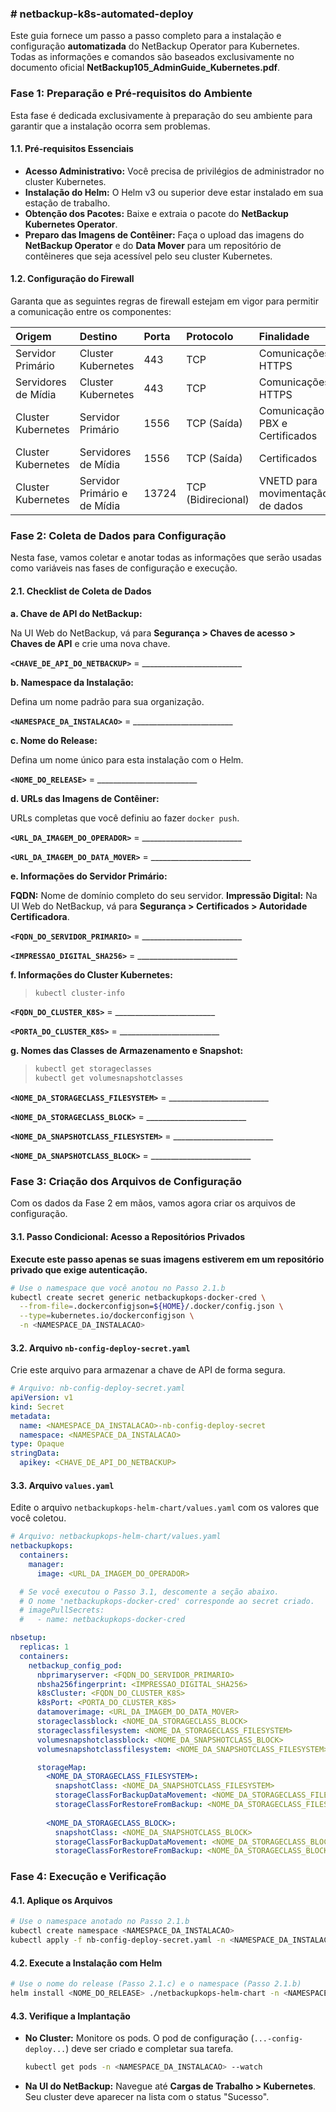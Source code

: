 ### \# netbackup-k8s-automated-deploy

Este guia fornece um passo a passo completo para a instalação e configuração **automatizada** do NetBackup Operator para Kubernetes. Todas as informações e comandos são baseados exclusivamente no documento oficial **NetBackup105\_AdminGuide\_Kubernetes.pdf**.

### **Fase 1: Preparação e Pré-requisitos do Ambiente**

Esta fase é dedicada exclusivamente à preparação do seu ambiente para garantir que a instalação ocorra sem problemas.

#### **1.1. Pré-requisitos Essenciais**

  * **Acesso Administrativo:** Você precisa de privilégios de administrador no cluster Kubernetes.
  * **Instalação do Helm:** O Helm v3 ou superior deve estar instalado em sua estação de trabalho.
  * **Obtenção dos Pacotes:** Baixe e extraia o pacote do **NetBackup Kubernetes Operator**.
  * **Preparo das Imagens de Contêiner:** Faça o upload das imagens do **NetBackup Operator** e do **Data Mover** para um repositório de contêineres que seja acessível pelo seu cluster Kubernetes.

#### **1.2. Configuração do Firewall**

Garanta que as seguintes regras de firewall estejam em vigor para permitir a comunicação entre os componentes:

| Origem                | Destino                       | Porta | Protocolo        | Finalidade                          |
| :-------------------- | :---------------------------- | :---- | :--------------- | :---------------------------------- |
| Servidor Primário     | Cluster Kubernetes            | 443   | TCP              | Comunicações HTTPS                  |
| Servidores de Mídia   | Cluster Kubernetes            | 443   | TCP              | Comunicações HTTPS                  |
| Cluster Kubernetes    | Servidor Primário             | 1556  | TCP (Saída)      | Comunicação PBX e Certificados      |
| Cluster Kubernetes    | Servidores de Mídia           | 1556  | TCP (Saída)      | Certificados                        |
| Cluster Kubernetes    | Servidor Primário e de Mídia  | 13724 | TCP (Bidirecional) | VNETD para movimentação de dados    |

### **Fase 2: Coleta de Dados para Configuração**

Nesta fase, vamos coletar e anotar todas as informações que serão usadas como variáveis nas fases de configuração e execução.

#### **2.1. Checklist de Coleta de Dados**

**a. Chave de API do NetBackup:**

Na UI Web do NetBackup, vá para **Segurança \> Chaves de acesso \> Chaves de API** e crie uma nova chave.

**`<CHAVE_DE_API_DO_NETBACKUP>`** = \_\_\_\_\_\_\_\_\_\_\_\_\_\_\_\_\_\_\_\_\_\_\_\_\_

**b. Namespace da Instalação:**

Defina um nome padrão para sua organização.

**`<NAMESPACE_DA_INSTALACAO>`** = \_\_\_\_\_\_\_\_\_\_\_\_\_\_\_\_\_\_\_\_\_\_\_\_\_

**c. Nome do Release:**

Defina um nome único para esta instalação com o Helm.

**`<NOME_DO_RELEASE>`** = \_\_\_\_\_\_\_\_\_\_\_\_\_\_\_\_\_\_\_\_\_\_\_\_\_

**d. URLs das Imagens de Contêiner:**

URLs completas que você definiu ao fazer `docker push`.

**`<URL_DA_IMAGEM_DO_OPERADOR>`** = \_\_\_\_\_\_\_\_\_\_\_\_\_\_\_\_\_\_\_\_\_\_\_\_\_

**`<URL_DA_IMAGEM_DO_DATA_MOVER>`** = \_\_\_\_\_\_\_\_\_\_\_\_\_\_\_\_\_\_\_\_\_\_\_\_\_

**e. Informações do Servidor Primário:**

**FQDN:** Nome de domínio completo do seu servidor.
**Impressão Digital:** Na UI Web do NetBackup, vá para **Segurança \> Certificados \> Autoridade Certificadora**.

**`<FQDN_DO_SERVIDOR_PRIMARIO>`** = \_\_\_\_\_\_\_\_\_\_\_\_\_\_\_\_\_\_\_\_\_\_\_\_\_

**`<IMPRESSAO_DIGITAL_SHA256>`** = \_\_\_\_\_\_\_\_\_\_\_\_\_\_\_\_\_\_\_\_\_\_\_\_\_

**f. Informações do Cluster Kubernetes:**

> ```bash
> kubectl cluster-info
> ```

**`<FQDN_DO_CLUSTER_K8S>`** = \_\_\_\_\_\_\_\_\_\_\_\_\_\_\_\_\_\_\_\_\_\_\_\_\_

**`<PORTA_DO_CLUSTER_K8S>`** = \_\_\_\_\_\_\_\_\_\_\_\_\_\_\_\_\_\_\_\_\_\_\_\_\_

**g. Nomes das Classes de Armazenamento e Snapshot:**

> ```bash
> kubectl get storageclasses
> kubectl get volumesnapshotclasses
> ```

**`<NOME_DA_STORAGECLASS_FILESYSTEM>`** = \_\_\_\_\_\_\_\_\_\_\_\_\_\_\_\_\_\_\_\_\_\_\_\_\_

**`<NOME_DA_STORAGECLASS_BLOCK>`** = \_\_\_\_\_\_\_\_\_\_\_\_\_\_\_\_\_\_\_\_\_\_\_\_\_

**`<NOME_DA_SNAPSHOTCLASS_FILESYSTEM>`** = \_\_\_\_\_\_\_\_\_\_\_\_\_\_\_\_\_\_\_\_\_\_\_\_\_

**`<NOME_DA_SNAPSHOTCLASS_BLOCK>`** = \_\_\_\_\_\_\_\_\_\_\_\_\_\_\_\_\_\_\_\_\_\_\_\_\_

### **Fase 3: Criação dos Arquivos de Configuração**

Com os dados da Fase 2 em mãos, vamos agora criar os arquivos de configuração.

#### **3.1. Passo Condicional: Acesso a Repositórios Privados**

**Execute este passo apenas se suas imagens estiverem em um repositório privado que exige autenticação.**

```bash
# Use o namespace que você anotou no Passo 2.1.b
kubectl create secret generic netbackupkops-docker-cred \
  --from-file=.dockerconfigjson=${HOME}/.docker/config.json \
  --type=kubernetes.io/dockerconfigjson \
  -n <NAMESPACE_DA_INSTALACAO>
```

#### **3.2. Arquivo `nb-config-deploy-secret.yaml`**

Crie este arquivo para armazenar a chave de API de forma segura.

```yaml
# Arquivo: nb-config-deploy-secret.yaml
apiVersion: v1
kind: Secret
metadata:
  name: <NAMESPACE_DA_INSTALACAO>-nb-config-deploy-secret
  namespace: <NAMESPACE_DA_INSTALACAO>
type: Opaque
stringData:
  apikey: <CHAVE_DE_API_DO_NETBACKUP>
```

#### **3.3. Arquivo `values.yaml`**

Edite o arquivo `netbackupkops-helm-chart/values.yaml` com os valores que você coletou.

```yaml
# Arquivo: netbackupkops-helm-chart/values.yaml
netbackupkops:
  containers:
    manager:
      image: <URL_DA_IMAGEM_DO_OPERADOR>

  # Se você executou o Passo 3.1, descomente a seção abaixo.
  # O nome 'netbackupkops-docker-cred' corresponde ao secret criado.
  # imagePullSecrets:
  #   - name: netbackupkops-docker-cred

nbsetup:
  replicas: 1
  containers:
    netbackup_config_pod:
      nbprimaryserver: <FQDN_DO_SERVIDOR_PRIMARIO>
      nbsha256fingerprint: <IMPRESSAO_DIGITAL_SHA256>
      k8sCluster: <FQDN_DO_CLUSTER_K8S>
      k8sPort: <PORTA_DO_CLUSTER_K8S>
      datamoverimage: <URL_DA_IMAGEM_DO_DATA_MOVER>
      storageclassblock: <NOME_DA_STORAGECLASS_BLOCK>
      storageclassfilesystem: <NOME_DA_STORAGECLASS_FILESYSTEM>
      volumesnapshotclassblock: <NOME_DA_SNAPSHOTCLASS_BLOCK>
      volumesnapshotclassfilesystem: <NOME_DA_SNAPSHOTCLASS_FILESYSTEM>

      storageMap:
        <NOME_DA_STORAGECLASS_FILESYSTEM>:
          snapshotClass: <NOME_DA_SNAPSHOTCLASS_FILESYSTEM>
          storageClassForBackupDataMovement: <NOME_DA_STORAGECLASS_FILESYSTEM>
          storageClassForRestoreFromBackup: <NOME_DA_STORAGECLASS_FILESYSTEM>
        
        <NOME_DA_STORAGECLASS_BLOCK>:
          snapshotClass: <NOME_DA_SNAPSHOTCLASS_BLOCK>
          storageClassForBackupDataMovement: <NOME_DA_STORAGECLASS_BLOCK>
          storageClassForRestoreFromBackup: <NOME_DA_STORAGECLASS_BLOCK>
```

### **Fase 4: Execução e Verificação**

#### **4.1. Aplique os Arquivos**

```bash
# Use o namespace anotado no Passo 2.1.b
kubectl create namespace <NAMESPACE_DA_INSTALACAO>
kubectl apply -f nb-config-deploy-secret.yaml -n <NAMESPACE_DA_INSTALACAO>
```

#### **4.2. Execute a Instalação com Helm**

```bash
# Use o nome do release (Passo 2.1.c) e o namespace (Passo 2.1.b)
helm install <NOME_DO_RELEASE> ./netbackupkops-helm-chart -n <NAMESPACE_DA_INSTALACAO>
```

#### **4.3. Verifique a Implantação**

  * **No Cluster:** Monitore os pods. O pod de configuração (`...-config-deploy...`) deve ser criado e completar sua tarefa.
    ```bash
    kubectl get pods -n <NAMESPACE_DA_INSTALACAO> --watch
    ```
  * **Na UI do NetBackup:** Navegue até **Cargas de Trabalho \> Kubernetes**. Seu cluster deve aparecer na lista com o status "Sucesso".
